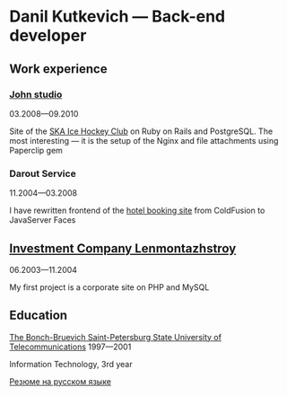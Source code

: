 # Danil Kutkevich — Back-end developer

## Work experience

### [John studio][]

03.2008—09.2010

Site of the [SKA Ice Hockey Club][] on Ruby on Rails and PostgreSQL.
The most interesting — it is the setup of the Nginx
and file attachments using Paperclip gem

[John studio]: https://john.ru
[SKA Ice Hockey Club]: https://ska.ru

### Darout Service

11.2004—03.2008

I have rewritten frontend of the [hotel booking site][]
from ColdFusion to JavaServer Faces

[Darout Service]: http://darout.ru
[hotel booking site]: http://hotelguide.com

## [Investment Company Lenmontazhstroy][]

06.2003—11.2004

My first project is a corporate site on PHP and MySQL

[Investment Company Lenmontazhstroy]: https://lmsic.com

## Education

[The Bonch-Bruevich Saint-Petersburg State University of Telecommunications][] 1997—2001

Information Technology, 3rd year

[The Bonch-Bruevich Saint-Petersburg State University of Telecommunications]: https://sut.ru

[Резюме на русском языке](./CV.ru.md#readme)

